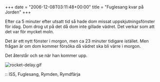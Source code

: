 +++
date = "2006-12-08T03:11:48+00:00"
title = "Fuglesang kvar på Jorden"
+++

Efter ca 5 minuter efter utsatt tid så hade dom missat uppskjutningsfönster för idag. Dom drog ut på det då dom inte gillade vädret. Det verkar som att det var för mycket moln.

Det är ett nytt fönster i morgon, men ca 23 minuter tidigare istället. Men frågan är om dom kommer försöka då vädret ska bli värre i morgon.

Det återstår och se när han kommer upp.

<img id="image153" src="http://cdn.junkpile.se/2006/12/rocket-delay.gif" alt="rocket-delay.gif" />

:: ISS, Fuglesang, Rymden, Rymdfärja

<small></small>
